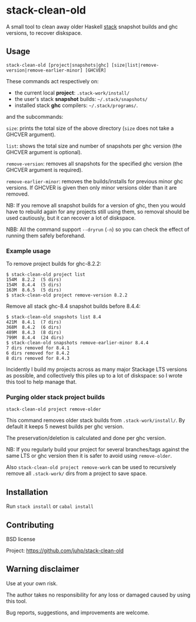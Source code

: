 # stack-clean-old

A small tool to clean away older Haskell [stack](https://docs.haskellstack.org)
snapshot builds and ghc versions, to recover diskspace.

## Usage
```
stack-clean-old [project|snapshots|ghc] [size|list|remove-version|remove-earlier-minor] [GHCVER]
```
These commands act respectively on:

- the current local **project**: `.stack-work/install/`
- the user's stack **snapshot** builds: `~/.stack/snapshots/`
- installed stack **ghc** compilers: `~/.stack/programs/`.

and the subcommands:

`size`:
    prints the total size of the above directory
    (`size` does not take a GHCVER argument).

`list`:
    shows the total size and number of snapshots per ghc version
    (the GHCVER argument is optional).

`remove-version`:
    removes all snapshots for the specified ghc version
    (the GHCVER argument is required).

`remove-earlier-minor`:
    removes the builds/installs for previous minor ghc versions.
    If GHCVER is given then only minor versions older than it are removed.

NB: If you remove all snapshot builds for a version of ghc, then you would have to rebuild again for any projects still using them, so removal should be used cautiously, but it can recover a lot of diskspace.

NBB: All the command support `--dryrun` (`-n`) so you can check the effect
of running them safely beforehand.

### Example usage
To remove project builds for ghc-8.2.2:
```
$ stack-clean-old project list
154M  8.2.2  (5 dirs)
154M  8.4.4  (5 dirs)
163M  8.6.5  (5 dirs)
$ stack-clean-old project remove-version 8.2.2
```

Remove all stack ghc-8.4 snapshot builds before 8.4.4:
```
$ stack-clean-old snapshots list 8.4
421M  8.4.1  (7 dirs)
368M  8.4.2  (6 dirs)
489M  8.4.3  (8 dirs)
799M  8.4.4  (24 dirs)
$ stack-clean-old snapshots remove-earlier-minor 8.4.4
7 dirs removed for 8.4.1
6 dirs removed for 8.4.2
8 dirs removed for 8.4.3
```

Incidently I build my projects across as many major Stackage LTS versions as possible, and collectively this piles up to a lot of diskspace: so I wrote this tool to help manage that.

### Purging older stack project builds
```
stack-clean-old project remove-older
```
This command removes older stack builds from `.stack-work/install/`.
By default it keeps 5 newest builds per ghc version.

The preservation/deletion is calculated and done per ghc version.

NB: If you regularly build your project for several branches/tags against the same LTS or ghc version then it is safer to avoid using `remove-older`.

Also `stack-clean-old project remove-work` can be used to recursively remove
all `.stack-work/` dirs from a project to save space.

## Installation

Run `stack install` or `cabal install`

## Contributing
BSD license

Project: https://github.com/juhp/stack-clean-old

## Warning disclaimer
Use at your own risk.

The author takes no responsibility for any loss or damaged caused by using
this tool.

Bug reports, suggestions, and improvements are welcome.

